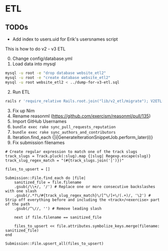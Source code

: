 # ETL

## TODOs

- Add index to users.uid for Erik's usersnames script

This is how to do v2 - v3 ETL

0. Change config/database.yml
1. Load data into mysql

```bash
mysql -u root -e "drop database website_etl2"
mysql -u root -e "create database website_etl2"
mysql -u root website_etl2 < ../dump-for-v3-etl.sql
```

2. Run ETL

```bash
rails r 'require_relative Rails.root.join("lib/v2_etl/migrate"); V2ETL::Migrate.call'
```

3. Fix up Nim
4. Rename reasonml (https://github.com/exercism/reasonml/pull/135)
5. Import GitHub Usernames
6. `bundle exec rake sync_pull_requests_reputation`
7. `bundle exec rake sync_authors_and_contributors`
8. Iteration.find_each {|i|GenerateIterationSnippetJob.perform_later(i)}
9. Fix submission filenames

```
# Create regular expression to match one of the track slugs
track_slugs = Track.pluck(:slug).map {|slug| Regexp.escape(slug)}
track_slug_regex_match = "(#{track_slugs.join('|')})"

files_to_upsert = []

Submission::File.find_each do |file|
    sanitized_file = file.filename
    .gsub(/\\+/, '/') # Replace one or more consecutive backslashes with one slash
    .gsub(/.*?\/#{track_slug_regex_match}\/[^\/]+\/(.+)/, '\2') # Strip off everything before and including the <track>/<exercise> part of the path
    .gsub(/^\//, '') # Remove leading slash

    next if file.filename == sanitized_file

    files_to_upsert << file.attributes.symbolize_keys.merge(filename: sanitized_file)
end

Submission::File.upsert_all(files_to_upsert)
```
